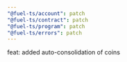```yaml
---
"@fuel-ts/account": patch
"@fuel-ts/contract": patch
"@fuel-ts/program": patch
"@fuel-ts/errors": patch
---
```


feat: added auto-consolidation of coins
